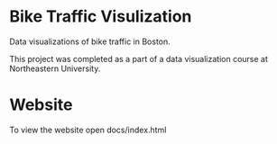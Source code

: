 # Bike Traffic Visulization
Data visualizations of bike traffic in Boston.

This project was completed as a part of a data visualization course at Northeastern University. 

# Website
To view the website open docs/index.html
